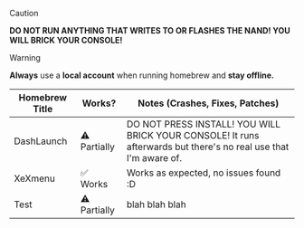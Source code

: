 > [!CAUTION]
> **DO NOT RUN ANYTHING THAT WRITES TO OR FLASHES THE NAND! YOU WILL BRICK YOUR CONSOLE!**

> [!WARNING]
> **Always** use a **local account** when running homebrew and **stay offline.**

| Homebrew Title     | Works?    | Notes (Crashes, Fixes, Patches) |
|--------------------|-----------|----------------------------------|
| DashLaunch         | ⚠️ Partially | DO NOT PRESS INSTALL! YOU WILL BRICK YOUR CONSOLE! It runs afterwards but there's no real use that I'm aware of. |
| XeXmenu            | ✅ Works  | Works as expected, no issues found :D |
| Test | ⚠️ Partially | blah blah blah |

